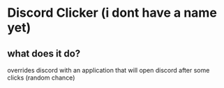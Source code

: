 # Discord Clicker (i dont have a name yet)
## what does it do?
overrides discord with an application that will open discord after some clicks (random chance)
